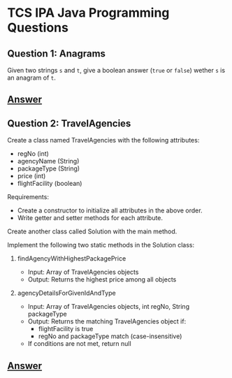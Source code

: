 # TCS IPA Java Programming Questions

## Question 1: Anagrams

Given two strings `s` and `t`, give a boolean answer (`true` or `false`) wether `s` is an anagram of `t`.

## [Answer](_1_anagrams.java)

## Question 2: TravelAgencies

Create a class named TravelAgencies with the following attributes:
- regNo (int)
- agencyName (String)
- packageType (String)
- price (int)
- flightFacility (boolean)

Requirements:
- Create a constructor to initialize all attributes in the above order.
- Write getter and setter methods for each attribute.

Create another class called Solution with the main method.

Implement the following two static methods in the Solution class:

1. findAgencyWithHighestPackagePrice
   - Input: Array of TravelAgencies objects
   - Output: Returns the highest price among all objects

2. agencyDetailsForGivenIdAndType
   - Input: Array of TravelAgencies objects, int regNo, String packageType
   - Output: Returns the matching TravelAgencies object if:
     * flightFacility is true
     * regNo and packageType match (case-insensitive)
   - If conditions are not met, return null

## [Answer](_2_TravelAgencies.java)